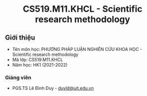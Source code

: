 <h1 align="center"><b>CS519.M11.KHCL - Scientific research methodology</b></h1>

## Giới thiệu
* Tên môn học: PHƯƠNG PHÁP LUẬN NGHIÊN CỨU KHOA HỌC - Scientific research methodology
* Mã lớp: CS519.M11.KHCL
* Năm học: HK1 (2021-2022)

### Giảng viên
* PGS.TS Lê Đình Duy - duyld@uit.edu.vn

